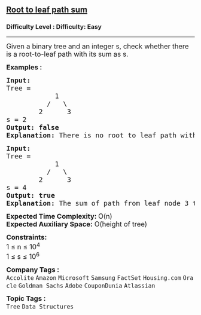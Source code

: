<h2><a href="https://www.geeksforgeeks.org/problems/root-to-leaf-path-sum/0">Root to leaf path sum</a></h2><h3>Difficulty Level : Difficulty: Easy</h3><hr><div class="problems_problem_content__Xm_eO"><p><span style="font-size: 18px;">Given a binary tree and an integer s, check whether there is a root-to-leaf path with its sum as s.</span></p>
<p><strong><span style="font-size: 18px;">Examples :</span></strong></p>
<pre><span style="font-size: 18px;"><strong>Input:</strong>
Tree = 
            1
          /   \
        2      3
s = 2</span>
<span style="font-size: 18px;"><strong>Output: false</strong></span>
<span style="font-size: 18px;"><strong>Explanation: </strong>There is no root to leaf path with sum 2.</span></pre>
<pre><span style="font-size: 18px;"><strong>Input:</strong>
Tree = 
            1
          /   \
        2      3
s = 4</span>
<span style="font-size: 18px;"><strong>Output: true</strong></span>
<span style="font-size: 18px;"><strong>Explanation: </strong>The sum of path from leaf node 3 to root 1 is 4.</span></pre>
<p><span style="font-size: 18px;"><strong>Expected Time Complexity: </strong>O(n)<br><strong>Expected Auxiliary Space:</strong> O(height of tree)</span></p>
<p><span style="font-size: 18px;"><strong>Constraints:</strong><br>1 ≤ n ≤ 10<sup>4</sup><br>1 ≤ s ≤ 10<sup>6</sup></span></p></div><p><span style=font-size:18px><strong>Company Tags : </strong><br><code>Accolite</code>&nbsp;<code>Amazon</code>&nbsp;<code>Microsoft</code>&nbsp;<code>Samsung</code>&nbsp;<code>FactSet</code>&nbsp;<code>Housing.com</code>&nbsp;<code>Oracle</code>&nbsp;<code>Goldman Sachs</code>&nbsp;<code>Adobe</code>&nbsp;<code>CouponDunia</code>&nbsp;<code>Atlassian</code>&nbsp;<br><p><span style=font-size:18px><strong>Topic Tags : </strong><br><code>Tree</code>&nbsp;<code>Data Structures</code>&nbsp;